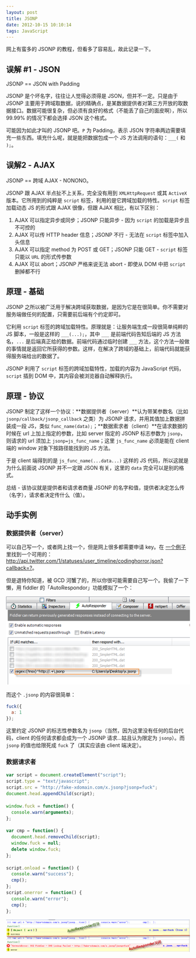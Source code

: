 ```yaml
---
layout: post
title: JSONP
date: 2012-10-15 10:10:14
tags: JavaScript
---
```


网上有蛮多的 JSONP 的教程，但看多了容易乱，故此记录一下。

## 误解 #1 - JSON

JSONP == JSON with Padding

JSONP 是个坏名字，往往让人觉得必须得是 JSON，但并不一定。只是由于 JSONP 主要用于跨域取数据，说的精确点，是某数据提供者对第三方开放的取数据接口。数据可能很复杂，但必须有良好的格式（不能丢了自己的面皮啊），所以 99.99% 的情况下都会选择 JSON 这个格式。

可能因为如此才叫的 JSONP 吧。`P` 为 Padding，表示 JSON 字符串两边需要填充一些东西。填充什么呢，就是能把数据包成一个 JS 方法调用的语句：`___(` 和 `);`。

## 误解2 - AJAX

JSONP == 跨域 AJAX - NONONO。

JSONP 跟 AJAX 半点扯不上关系，完全没有用到 `XMLHttpRequest` 或其 `ActiveX` 版本。它所用到的纯粹是 `script` 标签，利用的是它跨域加载的特性。`script` 标签加载动态 JS 的形式跟 AJAX 很像，但跟 AJAX 相比，有以下区别：

1. AJAX 可以指定异步或同步；JSONP 只能异步 - 因为 `script` 的加载是异步且不可控的
2. AJAX 可以传 HTTP header 信息；JSONP 不行 - 无法在 `script` 标签中加入头信息
3. AJAX 可以指定 method 为 POST 或 GET；JSONP 只能 GET - `script` 标签只能以 `URL` 的形式传参数
4. AJAX 可以 abort；JSONP 严格来说无法 abort - 即使从 DOM 中把 `script` 删掉都不行

## 原理 - 基础

JSONP 之所以被广泛用于解决跨域获取数据，是因为它是在很简单。你不需要对服务端做任何的配置，只需要前后端有个约定即可。

它利用 `script` 标签的跨域加载特性。原理就是：让服务端生成一段很简单纯粹的 JS 脚本，一般是这样的 `___(...);`，其中 `___` 是前端代码告知后端的 JS 方法名，`...` 是后端真正给的数据。前端代码通过临时创建 `___` 方法，这个方法一般做的事情就是返回它所获得的参数。这样，在解决了跨域的基础上，前端代码就能获得服务端给出的数据了。

JSONP 利用了 `script` 标签的跨域加载特性，加载的内容为 JavaScript 代码，`script` 插到 DOM 中，其内容会被浏览器自动解释执行。

## 原理 - 协议

JSONP 制定了这样一个协议：**数据提供者（server）**认为带某参数名（比如 `jsonp/callback/jsonp_callback` 之类）为 JSONP 请求，并用其值加上数据拼装成一段 JS，类似 `func_name(data);`；**数据索求者（client）**在请求数据的时候在 url 上加上指定的参数，比如 server 指定的 JSONP 标志参数为 `jsonp`，则请求的 url 须加上 `jsonp=js_func_name`；这里 `js_func_name` 必须是能在 client 端的 window 对象下按路径能找到的 JS 方法。

于是 client 端得到的是 `js_func_name(...data...)` 这样的 JS 代码，所以这就是为什么前面说 JSONP 并不一定跟 JSON 有关，这里的 `data` 完全可以是别的格式。

总结 - 该协议就是提供者和请求者商量 JSONP 的名字和值，提供者决定怎么传（名字），请求者决定传什么（值）。

## 动手实例

### 数据提供者（server）

可以自己写一个，或者网上找一个，但是网上很多都需要申请 key。在 [一个例子](http://stackoverflow.com/questions/2681466/jsonp-with-jquery) 里找到一个可用的：<http://api.twitter.com/1/statuses/user_timeline/codinghorror.json?callback=?>。

但是退特你知道，被 GCD 河蟹了的，所以你很可能需要自己写一个。我偷了一下懒，用 fiddler 的「AutoRespondor」功能模拟了一个：

![](/images/posts/fiddler_jsonp_autoresponder.png)

而这个 `.jsonp` 的内容很简单：

```js
fuck({
  a: 1
});
```

这里约定 JSONP 的标志性参数名为 `jsonp`（当然，因为这里没有任何的后台代码，client 的任何请求都会成为一个 JSONP 请求...姑且认为限定为 `jsonp`）。而 `jsonp` 的值也给限死成 `fuck` 了（其实应该由 client 端决定）。

### 数据请求者

```js
var script = document.createElement("script");
script.type = "text/javascript";
script.src = "http://fake-xdomain.com/x.jsonp?jsonp=fuck";
document.head.appendChild(script);

window.fuck = function() {
  console.warn(arguments);
};

var cmp = function() {
  document.head.removeChild(script);
  window.fuck = null;
  delete window.fuck;
};

script.onload = function() {
  console.warn("success");
  cmp();
};
script.onerror = function() {
  console.warn("error");
  cmp();
};
```

![](/images/posts/fiddler_jsonp_autoresponder_results.png)